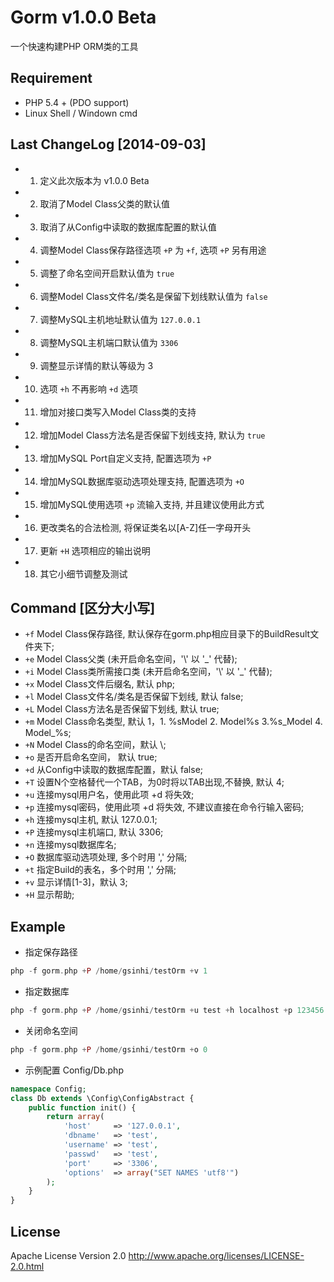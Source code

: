 # Gorm v1.0.0 Beta
一个快速构建PHP ORM类的工具

## Requirement
- PHP 5.4 + (PDO support)
- Linux Shell / Windown cmd

## Last ChangeLog [2014-09-03]
- 1. 定义此次版本为 v1.0.0 Beta
- 2. 取消了Model Class父类的默认值
- 3. 取消了从Config中读取的数据库配置的默认值
- 4. 调整Model Class保存路径选项 `+P` 为 `+f`, 选项 `+P` 另有用途
- 5. 调整了命名空间开启默认值为 `true`
- 6. 调整Model Class文件名/类名是保留下划线默认值为 `false`
- 7. 调整MySQL主机地址默认值为 `127.0.0.1`
- 8. 调整MySQL主机端口默认值为 `3306`
- 9. 调整显示详情的默认等级为 3
- 10. 选项 `+h` 不再影响 `+d` 选项
- 11. 增加对接口类写入Model Class类的支持
- 12. 增加Model Class方法名是否保留下划线支持, 默认为 `true`
- 13. 增加MySQL Port自定义支持, 配置选项为 `+P`
- 14. 增加MySQL数据库驱动选项处理支持, 配置选项为 `+O`
- 15. 增加MySQL使用选项 `+p` 流输入支持, 并且建议使用此方式
- 16. 更改类名的合法检测, 将保证类名以[A-Z]任一字母开头
- 17. 更新 `+H` 选项相应的输出说明
- 18. 其它小细节调整及测试

## Command [区分大小写]
- `+f`  Model Class保存路径, 默认保存在gorm.php相应目录下的BuildResult文件夹下;
- `+e`  Model Class父类 (未开启命名空间，\'\\\' 以 \'_\' 代替);
- `+i`  Model Class类所需接口类 (未开启命名空间，\'\\\' 以 \'_\' 代替);
- `+x`  Model Class文件后缀名, 默认 php;
- `+l`  Model Class文件名/类名是否保留下划线, 默认 false;
- `+L`  Model Class方法名是否保留下划线, 默认 true;
- `+m`  Model Class命名类型, 默认 1，1. %sModel  2. Model%s  3.%s_Model  4. Model_%s;
- `+N`  Model Class的命名空间，默认 \\;
- `+o`  是否开启命名空间， 默认 true;
- `+d`  从Config中读取的数据库配置，默认 false;
- `+T`  设置N个空格替代一个TAB，为0时将以TAB出现,不替换, 默认 4;
- `+u`  连接mysql用户名，使用此项 +d 将失效;
- `+p`  连接mysql密码，使用此项 +d 将失效, 不建议直接在命令行输入密码;
- `+h`  连接mysql主机, 默认 127.0.0.1;
- `+P`  连接mysql主机端口, 默认 3306;
- `+n`  连接mysql数据库名;
- `+O`  数据库驱动选项处理, 多个时用 \',\' 分隔;
- `+t`  指定Build的表名，多个时用 \',\' 分隔;
- `+v`  显示详情[1-3]，默认 3;
- `+H`  显示帮助;

## Example

- 指定保存路径
```php
php -f gorm.php +P /home/gsinhi/testOrm +v 1
```

- 指定数据库
```php
php -f gorm.php +P /home/gsinhi/testOrm +u test +h localhost +p 123456 +n test_orm +v 3
```

- 关闭命名空间
```php
php -f gorm.php +P /home/gsinhi/testOrm +o 0
```

- 示例配置 Config/Db.php
```php
namespace Config;
class Db extends \Config\ConfigAbstract {
    public function init() {
        return array(
            'host'     => '127.0.0.1',
            'dbname'   => 'test',
            'username' => 'test',
            'passwd'   => 'test',
            'port'     => '3306',
            'options'  => array("SET NAMES 'utf8'")
        );
    }
}
```

## License
Apache License Version 2.0 http://www.apache.org/licenses/LICENSE-2.0.html
